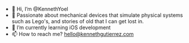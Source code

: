 - 👋 Hi, I’m @KennethYoel
- 👀 Passionate about mechanical devices that simulate physical systems such as Lego's, and stories of old that I can get lost in.
- 🌱 I’m currently learning iOS development
- 📫 How to reach me? hello@kennethgutierrez.com

<!---
KennethYoel/KennethYoel is a ✨ special ✨ repository because its `README.md` (this file) appears on your GitHub profile.
You can click the Preview link to take a look at your changes.
--->
